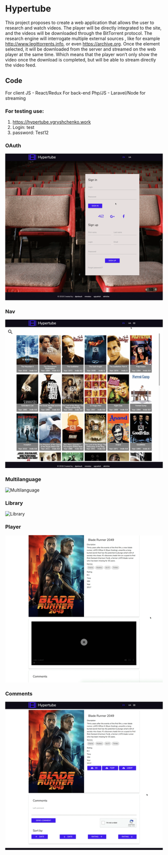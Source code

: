 # Hypertube
This project proposes to create a web application that allows the user to research and
watch videos.
The player will be directly integrated to the site, and the videos will be downloaded
through the BitTorrent protocol.
The research engine will interrogate multiple external sources , like for
example http://www.legittorrents.info, or even https://archive.org.
Once the element selected, it will be downloaded from the server and streamed on the
web player at the same time. Which means that the player won’t only show the video
once the download is completed, but will be able to stream directly the video feed.

## Code
For client JS - React/Redux
For back-end Php/JS - Laravel/Node for streaming

### For testing use:
1. https://hypertube.vgryshchenko.work
2. Login: test
3. password: Test12

### OAuth
![OAuth](/gif/auth.gif)

### Nav
![Nav](/gif/nav.gif)

### Multilanguage
![Multilanguage](/gif/lang.gif)

### Library
![Library](/gif/library.gif)

### Player
![Player](/gif/movie.gif)

### Comments
![Comments](/gif/comments.gif)

